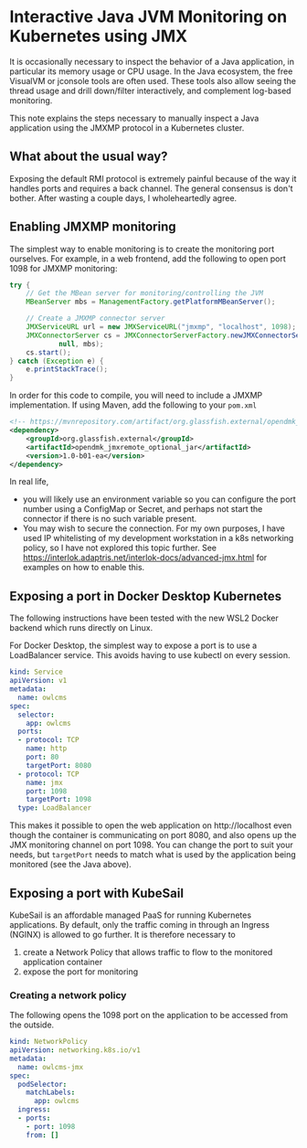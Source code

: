 # Interactive Java JVM Monitoring on Kubernetes using JMX

It is occasionally necessary to inspect the behavior of a Java application, in particular its memory usage or CPU usage.  In the Java ecosystem, the free VisualVM or jconsole tools are often used. These tools also allow seeing the thread usage and drill down/filter interactively, and complement log-based monitoring.

This note explains the steps necessary to manually inspect a Java application using the JMXMP protocol in a Kubernetes cluster.

## What about the usual way?

Exposing the default RMI protocol is extremely painful because of the way it handles ports and requires a back channel.  The general consensus is don't bother.  After wasting a couple days, I wholeheartedly agree.

## Enabling JMXMP monitoring

The simplest way to enable monitoring is to create the monitoring port ourselves.  For example, in a web frontend, add the following to open port 1098 for JMXMP monitoring:

```java
try {
    // Get the MBean server for monitoring/controlling the JVM
    MBeanServer mbs = ManagementFactory.getPlatformMBeanServer();

    // Create a JMXMP connector server
    JMXServiceURL url = new JMXServiceURL("jmxmp", "localhost", 1098);
    JMXConnectorServer cs = JMXConnectorServerFactory.newJMXConnectorServer(url,
            null, mbs);
    cs.start();
} catch (Exception e) {
    e.printStackTrace();
}
```

In order for this code to compile, you will need to include a JMXMP implementation.  If using Maven, add the following to your `pom.xml`

```xml
<!-- https://mvnrepository.com/artifact/org.glassfish.external/opendmk_jmxremote_optional_jar -->
<dependency>
    <groupId>org.glassfish.external</groupId>
    <artifactId>opendmk_jmxremote_optional_jar</artifactId>
    <version>1.0-b01-ea</version>
</dependency>
```
In real life, 
- you will likely use an environment variable so you can configure the port number using a ConfigMap or Secret, and perhaps not start the connector if there is no such variable present.
- You may wish to secure the connection.   For my own purposes, I have used IP whitelisting of my development workstation in a k8s networking policy, so I have not explored this topic further.
  See https://interlok.adaptris.net/interlok-docs/advanced-jmx.html for examples on how to enable this.

## Exposing a port in Docker Desktop Kubernetes

The following instructions have been tested with the new WSL2 Docker backend which runs directly on Linux.

For Docker Desktop, the simplest way to expose a port is to use a LoadBalancer service.  This avoids having to use kubectl on every session.

```yaml
kind: Service
apiVersion: v1
metadata:
  name: owlcms
spec:
  selector:
    app: owlcms
  ports:
  - protocol: TCP
    name: http
    port: 80
    targetPort: 8080
  - protocol: TCP
    name: jmx
    port: 1098
    targetPort: 1098
  type: LoadBalancer
```

This makes it possible to open the web application on http://localhost even though the container is communicating on port 8080, and also opens up the JMX monitoring channel on port 1098.   You can change the port to suit your needs, but `targetPort` needs to match what is used by the application being monitored (see the Java above).

## Exposing a port with KubeSail

KubeSail is an affordable managed PaaS for running Kubernetes applications.  By default, only the traffic coming in through an Ingress (NGINX) is allowed to go further.  It is therefore necessary to 

1. create a Network Policy that allows traffic to flow to the monitored application container
2. expose the port for monitoring

### Creating a network policy

The following opens the 1098 port on the application to be accessed from the outside.

```yaml
kind: NetworkPolicy
apiVersion: networking.k8s.io/v1
metadata:
  name: owlcms-jmx
spec:
  podSelector:
    matchLabels:
      app: owlcms
  ingress:
  - ports:
    - port: 1098
    from: []
```

